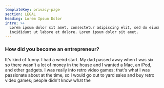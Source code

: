 ```yaml
---
templateKey: privacy-page
section: LEGAL
heading: Lorem Ipsum Dolor
intro: >+
  Lorem ipsum dolor sit amet, consectetur adipiscing elit, sed do eiusmod tempor
  incididunt ut labore et dolore. Lorem ipsum dolor sit amet.
---
```

### How did you become an entrepreneur?

It's kind of funny. I had a weird start. My dad passed away when I was six so there wasn't a lot of money in the house and I wanted a Mac, an iPod, and other gadgets. I was really into retro video games; that's what I was passionate about at the time, so I would go out to yard sales and buy retro video games; people didn't know what the